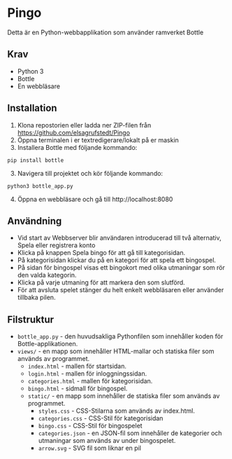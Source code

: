 # Pingo
Detta är en Python-webbapplikation som använder ramverket Bottle

## Krav
* Python 3
* Bottle
* En webbläsare

## Installation
1. Klona repostorien eller ladda ner ZIP-filen från https://github.com/elsagrufstedt/Pingo
2. Öppna terminalen i er textredigerare/lokalt på er maskin
2. Installera Bottle med följande kommando:
```
pip install bottle
```
3. Navigera till projektet och kör följande kommando:
```
python3 bottle_app.py
```
4. Öppna en webbläsare och gå till http://localhost:8080

## Användning
* Vid start av Webbserver blir användaren introducerad till två alternativ, Spela eller registrera konto
* Klicka på knappen Spela bingo för att gå till kategorisidan.
* På kategorisidan klickar du på en kategori för att spela ett bingospel.
* På sidan för bingospel visas ett bingokort med olika utmaningar som rör den valda kategorin.
* Klicka på varje utmaning för att markera den som slutförd.
* För att avsluta spelet stänger du helt enkelt webbläsaren eller använder tillbaka pilen.

## Filstruktur
* `bottle_app.py` - den huvudsakliga Pythonfilen som innehåller koden för Bottle-applikationen.
* `views/` - en mapp som innehåller HTML-mallar och statiska filer som används av programmet.
    * `index.html` - mallen för startsidan.
    * `login.html` - mallen för inloggningssidan.
    * `categories.html` - mallen för kategorisidan.
    * `bingo.html` - sidmall för bingospel.
    * `static/` - en mapp som innehåller de statiska filer som används av programmet.
        * `styles.css` - CSS-Stilarna som används av index.html.
        * `categories.css` - CSS-Stil för kategorisidan
        * `bingo.css` - CSS-Stil för bingospelet
        * `categories.json` - en JSON-fil som innehåller de kategorier och utmaningar som används av under bingospelet.
        * `arrow.svg` - SVG fil som liknar en pil
        
